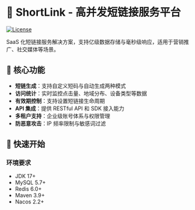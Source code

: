 # 🔗 ShortLink - 高并发短链接服务平台
[![License](https://img.shields.io/badge/license-MIT-blue.svg)](LICENSE)

SaaS 化短链接服务解决方案，支持亿级数据存储与毫秒级响应，适用于营销推广、社交媒体等场景。

## 🌟 核心功能
- **短链生成**：支持自定义短码与自动生成两种模式
- **访问统计**：实时监控点击量、地域分布、设备类型等数据
- **有效期控制**：支持设置短链接生命周期
- **API 集成**：提供 RESTful API 和 SDK 接入能力
- **多租户支持**：企业级账号体系与权限管理
- **防恶意攻击**：IP 频率限制与敏感词过滤

## 🚀 快速开始
### 环境要求
- JDK 17+
- MySQL 5.7+
- Redis 6.0+
- Maven 3.9+
- Nacos 2.2+

